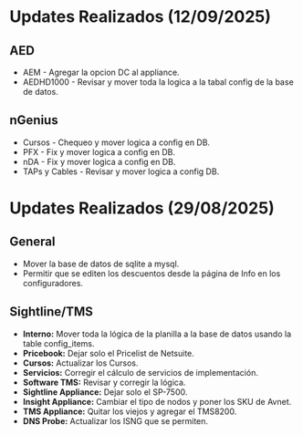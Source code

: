 
# Updates Realizados (12/09/2025)
## AED

- AEM - Agregar la opcion DC al appliance.
- AEDHD1000 - Revisar y mover toda la logica a la tabal config de la base de datos.

## nGenius

- Cursos - Chequeo y mover logica a config en DB.
- PFX - Fix y mover logica a config en DB.
- nDA - Fix y mover logica a config en DB.
- TAPs y Cables - Revisar y mover logica a config DB.

# Updates Realizados (29/08/2025)
## General

- Mover la base de datos de sqlite a mysql.
- Permitir que se editen los descuentos desde la página de Info en los configuradores.

## Sightline/TMS

- **Interno:** Mover toda la lógica de la planilla a la base de datos usando la table config_items.
- **Pricebook:** Dejar solo el Pricelist de Netsuite.
- **Cursos:** Actualizar los Cursos.
- **Servicios:** Corregir el cálculo de servicios de implementación.
- **Software TMS:** Revisar y corregir la lógica.
- **Sightline Appliance:** Dejar solo el SP-7500.
- **Insight Appliance:** Cambiar el tipo de nodos y poner los SKU de Avnet.
- **TMS Appliance:** Quitar los viejos y agregar el TMS8200.
- **DNS Probe:** Actualizar los ISNG que se permiten.

